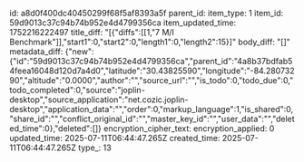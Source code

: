id: a8d0f400dc40450299f68f5af8393a5f
parent_id: 
item_type: 1
item_id: 59d9013c37c94b74b952e4d4799356ca
item_updated_time: 1752216222497
title_diff: "[{\"diffs\":[[1,\"7 M/I Benchmark\"]],\"start1\":0,\"start2\":0,\"length1\":0,\"length2\":15}]"
body_diff: "[]"
metadata_diff: {"new":{"id":"59d9013c37c94b74b952e4d4799356ca","parent_id":"4a8b37bdfab54feea16048d120d7a4d0","latitude":"30.43825590","longitude":"-84.28073290","altitude":"0.0000","author":"","source_url":"","is_todo":0,"todo_due":0,"todo_completed":0,"source":"joplin-desktop","source_application":"net.cozic.joplin-desktop","application_data":"","order":0,"markup_language":1,"is_shared":0,"share_id":"","conflict_original_id":"","master_key_id":"","user_data":"","deleted_time":0},"deleted":[]}
encryption_cipher_text: 
encryption_applied: 0
updated_time: 2025-07-11T06:44:47.265Z
created_time: 2025-07-11T06:44:47.265Z
type_: 13
